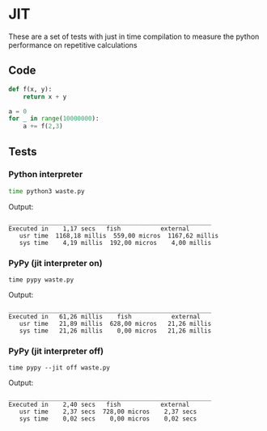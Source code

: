 # JIT

These are a set of tests with just in time compilation to measure the python performance on repetitive calculations

## Code
```python
def f(x, y):
    return x + y

a = 0
for _ in range(10000000):
    a += f(2,3)
```

## Tests
### Python interpreter
```bash
time python3 waste.py
```
Output:
```
________________________________________________________
Executed in    1,17 secs   fish           external
   usr time  1168,18 millis  559,00 micros  1167,62 millis
   sys time    4,19 millis  192,00 micros    4,00 millis
```
### PyPy (jit interpreter on)
```
time pypy waste.py
```
Output:
```
________________________________________________________
Executed in   61,26 millis    fish           external
   usr time   21,89 millis  628,00 micros   21,26 millis
   sys time   21,26 millis    0,00 micros   21,26 millis
```
### PyPy (jit interpreter off)
```
time pypy --jit off waste.py
```
Output:
```
________________________________________________________
Executed in    2,40 secs   fish           external
   usr time    2,37 secs  728,00 micros    2,37 secs
   sys time    0,02 secs    0,00 micros    0,02 secs
```
